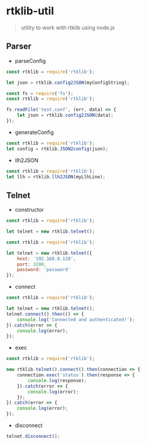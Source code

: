 # rtklib-util
> utility to work with rtklib using node.js

## Parser
- parseConfig

```js
const rtklib = require('rtklib');

let json = rtklib.config2JSON(myConfigString);
```

```js
const fs = require('fs');
const rtklib = require('rtklib');

fs.readFile('test.conf', (err, data) => {
    let json = rtklib.config2JSON(data);
});
```

- generateConfig

```js
const rtklib = require('rtklib');
let config = rtklib.JSON2config(json);
```

- llh2JSON 

```js
const rtklib = require('rtklib');
let llh = rtklib.llh2JSON(myLlhLine);
```

## Telnet
- constructor
```js
const rtklib = require('rtklib');

let telnet = new rtklib.telnet();
```

```js
const rtklib = require('rtklib');

let telnet = new rtklib.telnet({
    host: '192.168.0.128',
    port: 3200,
    password: 'password'
});
```

- connect
```js
const rtklib = require('rtklib');

let telnet = new rtklib.telnet();
telnet.connect().then(() => {
    console.log('Connected and authenticated!');
}).catch(error => {
    console.log(error);
});
```

- exec
```js
const rtklib = require('rtklib');

new rtklib.telnet().connect().then(connection => {
    connection.exec('status').then(response => {
        console.log(response);
    }).catch(error => {
        console.log(error);
    });
}).catch(error => {
    console.log(error);
});
```

- disconnect
```js
telnet.disconnect();
```
